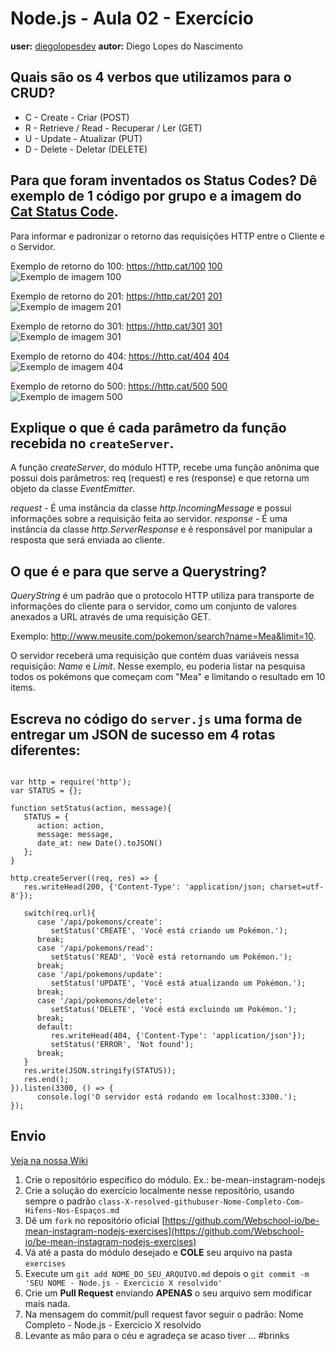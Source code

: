 # Node.js - Aula 02 - Exercício
**user:** [diegolopesdev](http://github.com/diegolopesdev)
**autor:** Diego Lopes do Nascimento

## Quais são os 4 verbos que utilizamos para o CRUD?
* C - Create - Criar (POST)
* R - Retrieve / Read - Recuperar / Ler (GET)
* U - Update - Atualizar (PUT)
* D - Delete - Deletar (DELETE)

## Para que foram inventados os Status Codes? Dê exemplo de 1 código por grupo e a imagem do [Cat Status Code](https://http.cat/).
Para informar e padronizar o retorno das requisições HTTP entre o Cliente e o Servidor.

Exemplo de retorno do 100: https://http.cat/100 [100](https://http.cat/100)
![Exemplo de imagem 100](https://http.cat/100 "Exemplo de imagem 100")

Exemplo de retorno do 201: https://http.cat/201 [201](https://http.cat/201)
![Exemplo de imagem 201](https://http.cat/201 "Exemplo de imagem 201")

Exemplo de retorno do 301: https://http.cat/301 [301](https://http.cat/301)
![Exemplo de imagem 301](https://http.cat/301 "Exemplo de imagem 301")

Exemplo de retorno do 404: https://http.cat/404 [404](https://http.cat/404)
![Exemplo de imagem 404](https://http.cat/404 "Exemplo de imagem 404")

Exemplo de retorno do 500: https://http.cat/500 [500](https://http.cat/500)
![Exemplo de imagem 500](https://http.cat/500 "Exemplo de imagem 500")

## Explique o que é cada parâmetro da função recebida no `createServer`.
A função *createServer*, do módulo HTTP, recebe uma função anônima que possui dois parâmetros: req (request) e res (response) e que retorna um objeto da classe *EventEmitter*.

*request* - É uma instância da classe *http.IncomingMessage* e possui informações sobre a requisição feita ao servidor.
*response* - É uma instância da classe *http.ServerResponse* e é responsável por manipular a resposta que será enviada ao cliente.

## O que é e para que serve a Querystring?
*QueryString* é um padrão que o protocolo HTTP utiliza para transporte de informações do cliente para o servidor, como um conjunto de valores anexados a URL através de uma requisição GET.

Exemplo: http://www.meusite.com/pokemon/search?name=Mea&limit=10.

O servidor receberá uma requisição que contém duas variáveis nessa requisição: *Name* e *Limit*. Nesse exemplo, eu poderia listar na pesquisa todos os pokémons que começam com "Mea" e limitando o resultado em 10 items.

## Escreva no código do `server.js` uma forma de entregar um JSON de sucesso em 4 rotas diferentes:

```

var http = require('http');
var STATUS = {};

function setStatus(action, message){
   STATUS = {
      action: action,
      message: message,
      date_at: new Date().toJSON()
   };
}

http.createServer((req, res) => {
   res.writeHead(200, {'Content-Type': 'application/json; charset=utf-8'});

   switch(req.url){
      case '/api/pokemons/create':
         setStatus('CREATE', 'Você está criando um Pokémon.');
      break;
      case '/api/pokemons/read':
         setStatus('READ', 'Você está retornando um Pokémon.');
      break;
      case '/api/pokemons/update':
         setStatus('UPDATE', 'Você está atualizando um Pokémon.');
      break;
      case '/api/pokemons/delete':
         setStatus('DELETE', 'Você está excluindo um Pokémon.');
      break;
      default:
         res.writeHead(404, {'Content-Type': 'application/json'});
         setStatus('ERROR', 'Not found');
      break;
   }
   res.write(JSON.stringify(STATUS));
   res.end();
}).listen(3300, () => {
      console.log('O servidor está rodando em localhost:3300.');
});

```

## Envio

[Veja na nossa Wiki](https://github.com/Webschool-io/be-mean-instagram/wiki/Exerc%C3%ADcios)

1. Crie o repositório específico do módulo. Ex.: be-mean-instagram-nodejs
2. Crie a solução do exercício localmente nesse repositório, usando sempre o padrão `class-X-resolved-githubuser-Nome-Completo-Com-Hifens-Nos-Espaços.md`
3. Dê um `fork` no repositório oficial [https://github.com/Webschool-io/be-mean-instagram-nodejs-exercises](https://github.com/Webschool-io/be-mean-instagram-nodejs-exercises)
4. Vá até a pasta do módulo desejado e **COLE** seu arquivo na pasta `exercises`
5. Execute um `git add NOME_DO_SEU_ARQUIVO.md` depois o `git commit -m 'SEU NOME - Node.js - Exercicio X resolvido'`
5. Crie um **Pull Request** enviando **APENAS** o seu arquivo sem modificar mais nada.
6. Na mensagem do commit/pull request favor seguir o padrão: Nome Completo - Node.js - Exercicio X resolvido
7. Levante as mão para o céu e agradeça se acaso tiver ... #brinks
